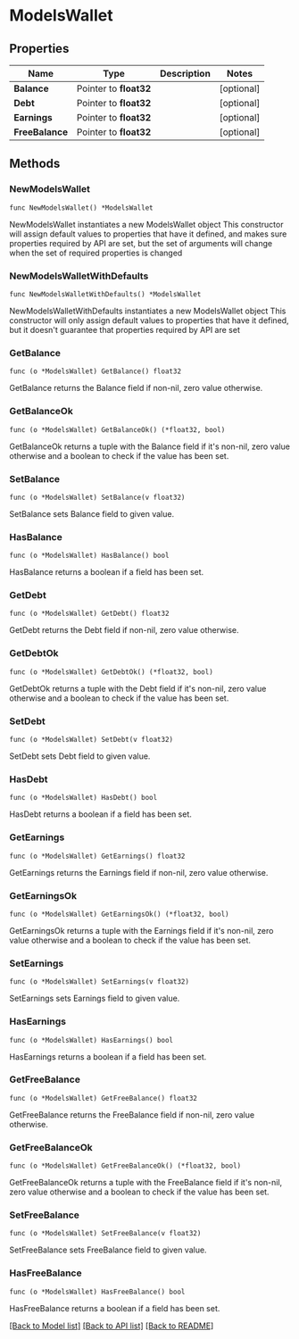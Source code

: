 # ModelsWallet

## Properties

Name | Type | Description | Notes
------------ | ------------- | ------------- | -------------
**Balance** | Pointer to **float32** |  | [optional] 
**Debt** | Pointer to **float32** |  | [optional] 
**Earnings** | Pointer to **float32** |  | [optional] 
**FreeBalance** | Pointer to **float32** |  | [optional] 

## Methods

### NewModelsWallet

`func NewModelsWallet() *ModelsWallet`

NewModelsWallet instantiates a new ModelsWallet object
This constructor will assign default values to properties that have it defined,
and makes sure properties required by API are set, but the set of arguments
will change when the set of required properties is changed

### NewModelsWalletWithDefaults

`func NewModelsWalletWithDefaults() *ModelsWallet`

NewModelsWalletWithDefaults instantiates a new ModelsWallet object
This constructor will only assign default values to properties that have it defined,
but it doesn't guarantee that properties required by API are set

### GetBalance

`func (o *ModelsWallet) GetBalance() float32`

GetBalance returns the Balance field if non-nil, zero value otherwise.

### GetBalanceOk

`func (o *ModelsWallet) GetBalanceOk() (*float32, bool)`

GetBalanceOk returns a tuple with the Balance field if it's non-nil, zero value otherwise
and a boolean to check if the value has been set.

### SetBalance

`func (o *ModelsWallet) SetBalance(v float32)`

SetBalance sets Balance field to given value.

### HasBalance

`func (o *ModelsWallet) HasBalance() bool`

HasBalance returns a boolean if a field has been set.

### GetDebt

`func (o *ModelsWallet) GetDebt() float32`

GetDebt returns the Debt field if non-nil, zero value otherwise.

### GetDebtOk

`func (o *ModelsWallet) GetDebtOk() (*float32, bool)`

GetDebtOk returns a tuple with the Debt field if it's non-nil, zero value otherwise
and a boolean to check if the value has been set.

### SetDebt

`func (o *ModelsWallet) SetDebt(v float32)`

SetDebt sets Debt field to given value.

### HasDebt

`func (o *ModelsWallet) HasDebt() bool`

HasDebt returns a boolean if a field has been set.

### GetEarnings

`func (o *ModelsWallet) GetEarnings() float32`

GetEarnings returns the Earnings field if non-nil, zero value otherwise.

### GetEarningsOk

`func (o *ModelsWallet) GetEarningsOk() (*float32, bool)`

GetEarningsOk returns a tuple with the Earnings field if it's non-nil, zero value otherwise
and a boolean to check if the value has been set.

### SetEarnings

`func (o *ModelsWallet) SetEarnings(v float32)`

SetEarnings sets Earnings field to given value.

### HasEarnings

`func (o *ModelsWallet) HasEarnings() bool`

HasEarnings returns a boolean if a field has been set.

### GetFreeBalance

`func (o *ModelsWallet) GetFreeBalance() float32`

GetFreeBalance returns the FreeBalance field if non-nil, zero value otherwise.

### GetFreeBalanceOk

`func (o *ModelsWallet) GetFreeBalanceOk() (*float32, bool)`

GetFreeBalanceOk returns a tuple with the FreeBalance field if it's non-nil, zero value otherwise
and a boolean to check if the value has been set.

### SetFreeBalance

`func (o *ModelsWallet) SetFreeBalance(v float32)`

SetFreeBalance sets FreeBalance field to given value.

### HasFreeBalance

`func (o *ModelsWallet) HasFreeBalance() bool`

HasFreeBalance returns a boolean if a field has been set.


[[Back to Model list]](../README.md#documentation-for-models) [[Back to API list]](../README.md#documentation-for-api-endpoints) [[Back to README]](../README.md)


